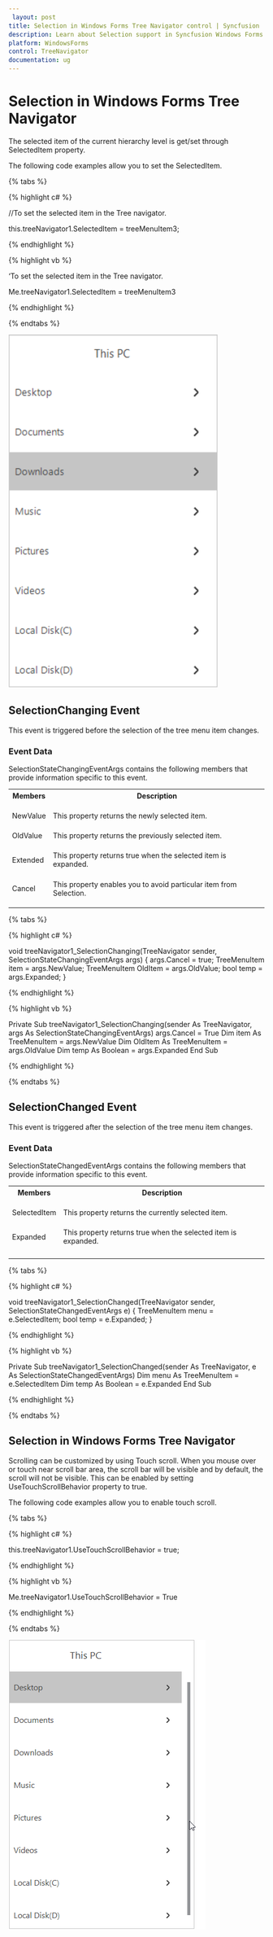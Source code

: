 ```yaml
---
 layout: post
title: Selection in Windows Forms Tree Navigator control | Syncfusion
description: Learn about Selection support in Syncfusion Windows Forms Tree Navigator control, its elements and more details.
platform: WindowsForms
control: TreeNavigator 
documentation: ug
---
```


# Selection in Windows Forms Tree Navigator

The selected item of the current hierarchy level is get/set through SelectedItem property.

The following code examples allow you to set the SelectedItem.

{% tabs %}

{% highlight c# %}

//To set the selected item in the Tree navigator.

this.treeNavigator1.SelectedItem = treeMenuItem3;

{% endhighlight %}

{% highlight vb %}

‘To set the selected item in the Tree navigator.

Me.treeNavigator1.SelectedItem = treeMenuItem3

{% endhighlight %}

{% endtabs %}


![SelectedItem](Concept-and-Features_images/SelectedItem.png)

## SelectionChanging Event
This event is triggered before the selection of the tree menu item changes.

### Event Data

SelectionStateChangingEventArgs contains the following members that provide information specific to this event.          

<table>
<tr>
<th>
Members<br/><br/></th><th>
Description<br/><br/></th></tr>
<tr>
<td>
NewValue<br/><br/></td><td>
This property returns the newly selected item.<br/><br/></td></tr>
<tr>
<td>
OldValue<br/><br/></td><td>
This property returns the previously selected item.<br/><br/></td></tr>
<tr>
<td>
Extended<br/><br/></td><td>
This property returns true when the selected item is expanded.<br/><br/></td></tr>
<tr>
<td>
Cancel<br/><br/></td><td>
This property enables you to avoid particular item from Selection.<br/><br/></td></tr>
</table>

{% tabs %}

{% highlight c# %}

void treeNavigator1_SelectionChanging(TreeNavigator sender, SelectionStateChangingEventArgs args)
   {
       args.Cancel = true;
       TreeMenuItem item = args.NewValue;
        TreeMenuItem OldItem = args.OldValue;
       bool temp = args.Expanded;
   }

{% endhighlight %}

{% highlight vb %}

Private Sub treeNavigator1_SelectionChanging(sender As TreeNavigator, args As SelectionStateChangingEventArgs)
        args.Cancel = True
        Dim item As TreeMenuItem = args.NewValue
        Dim OldItem As TreeMenuItem = args.OldValue
        Dim temp As Boolean = args.Expanded
End Sub

{% endhighlight %}


{% endtabs %}

## SelectionChanged Event
This event is triggered after the selection of the tree menu item changes.

###  Event Data
SelectionStateChangedEventArgs contains the following members that provide information specific to this event.

<table>
<tr>
<th>
Members<br/><br/></th><th>
Description<br/><br/></th></tr>
<tr>
<td>
SelectedItem<br/><br/></td><td>
This property returns the currently selected item.<br/><br/></td></tr>
<tr>
<td>
Expanded<br/><br/></td><td>
This property returns true when the selected item is expanded.<br/><br/></td></tr>
<tr>
<td>
</table>

{% tabs %}

{% highlight c# %}

void treeNavigator1_SelectionChanged(TreeNavigator sender, SelectionStateChangedEventArgs e)
    {
        TreeMenuItem menu = e.SelectedItem;
        bool temp = e.Expanded;
    }


{% endhighlight %}

{% highlight vb %}

Private Sub treeNavigator1_SelectionChanged(sender As TreeNavigator, e As SelectionStateChangedEventArgs)
   Dim menu As TreeMenuItem = e.SelectedItem
   Dim temp As Boolean = e.Expanded
End Sub

{% endhighlight %}

{% endtabs %}

## Selection in Windows Forms Tree Navigator
Scrolling can be customized by using Touch scroll. When you mouse over or touch near scroll bar area, the scroll bar will be visible and by default, the scroll will not be visible. This can be enabled by setting UseTouchScrollBehavior property to true.

The following code examples allow you to enable touch scroll.

{% tabs %}

{% highlight c# %}

this.treeNavigator1.UseTouchScrollBehavior = true;

{% endhighlight %}

{% highlight vb %}

Me.treeNavigator1.UseTouchScrollBehavior = True

{% endhighlight %}

{% endtabs %}


![UseScroll1](Concept-and-Features_images/UseScroll1.png)
